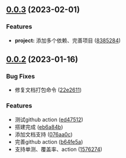## [0.0.3](https://github.com/Wyatex/Lib-Starter-Rollup/compare/v0.0.2...v0.0.3) (2023-02-01)


### Features

* **project:** 添加多个依赖、完善项目 ([8385284](https://github.com/Wyatex/Lib-Starter-Rollup/commit/8385284d5013434efe909a9486b776f1d2564042))



## [0.0.2](https://github.com/Wyatex/Lib-Starter-Rollup/compare/eb6a84b314b155f55f216d7dacc2bb904a8e3a6d...v0.0.2) (2023-01-16)


### Bug Fixes

* 修复文档打包命令 ([22e2611](https://github.com/Wyatex/Lib-Starter-Rollup/commit/22e261117df3fcbe1f9355d34a13c2061e70b420))


### Features

* 测试github action ([ed47512](https://github.com/Wyatex/Lib-Starter-Rollup/commit/ed4751276f05ffd22dcc87bf97f81e6ada985328))
* 搭建完成 ([eb6a84b](https://github.com/Wyatex/Lib-Starter-Rollup/commit/eb6a84b314b155f55f216d7dacc2bb904a8e3a6d))
* 添加文档支持 ([076aa0c](https://github.com/Wyatex/Lib-Starter-Rollup/commit/076aa0c20281c9ff2c37a91ab08886280075633e))
* 完善github action ([b64fe5a](https://github.com/Wyatex/Lib-Starter-Rollup/commit/b64fe5a42d4e591bb92b0dfabcc9bac8b138daab))
* 支持单测、覆盖率、action ([1576274](https://github.com/Wyatex/Lib-Starter-Rollup/commit/15762743f6d225e209b12f08aa001fd23b1af7c8))



